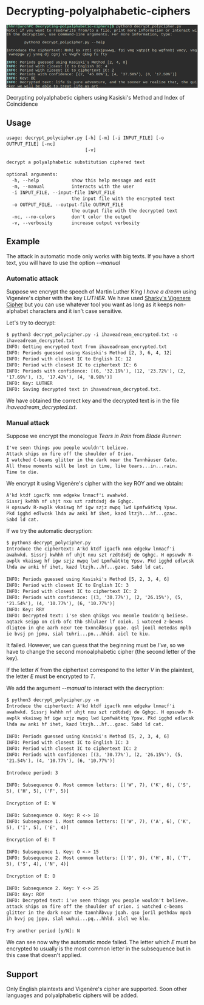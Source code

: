 # Decrypting-polyalphabetic-ciphers

![screenshot](https://raw.githubusercontent.com/ranea/Decrypting-polyalphabetic-ciphers/master/screenshot.png)

Decrypting polyalphabetic ciphers using Kasiski's Method and Index of Coincidence

## Usage

    usage: decrypt_polycipher.py [-h] [-m] [-i INPUT_FILE] [-o OUTPUT_FILE] [-nc]
                                 [-v]

    decrypt a polyalphabetic substitution ciphered text

    optional arguments:
      -h, --help            show this help message and exit
      -m, --manual          interacts with the user
      -i INPUT_FILE, --input-file INPUT_FILE
                            the input file with the encrypted text
      -o OUTPUT_FILE, --output-file OUTPUT_FILE
                            the output file with the decrypted text
      -nc, --no-colors      don't color the output
      -v, --verbosity       increase output verbosity

## Example

The attack in automatic mode only works with big texts.
If you have a short text, you will have to use the option *--manual*

### Automatic attack

Suppose we encrypt the speech of Martin Luther King *I have a dream*
using Vigenère's cipher with the key *LUTHER*.
We have used [Sharky's Vigenere Cipher](http://sharkysoft.com/vigenere/)
but you can use whatever tool you want as long as it keeps
non-alphabet characters and it isn't case sensitive.

Let's try to decrypt:

    $ python3 decrypt_polycipher.py -i ihaveadream_encrypted.txt -o ihaveadream_decrypted.txt
    INFO: Getting encrypted text from ihaveadream_encrypted.txt
    INFO: Periods guessed using Kasiski's Method [2, 3, 6, 4, 12]
    INFO: Period with closest IC to English IC: 12
    INFO: Period with closest IC to ciphertext IC: 6
    INFO: Periods with confidence: [(6, '32.19%'), (12, '23.72%'), (2, '17.69%'), (3, '17.42%'), (4, '8.98%')]
    INFO: Key: LUTHER
    INFO: Saving decrypted text in ihaveadream_decrypted.txt.

We have obtained the correct key and the decrypted text is in the file *ihaveadream_decrypted.txt*.

### Manual attack

Suppose we encrypt the monologue *Tears in Rain* from *Blade Runner*:

    I've seen things you people wouldn't believe.
    Attack ships on fire off the shoulder of Orion.
    I watched C-beams glitter in the dark near the Tannhäuser Gate.
    All those moments will be lost in time, like tears...in...rain.
    Time to die.

We encrypt it using Vigenère's cipher with the key ROY and we obtain:

    A'kd ktdf igacfk nnm edgekw lnmacf'i awahwkd.
    Sissrj kwhhh nf uhjt nxu szt rzdtdsdj de Gghgc.
    H opsuwdv R-awplk vkaiswg hf igw szjz mwpq lwd Lpmfwätktq Ypsw.
    Pkd igghd edlwcsk lhda aw anki hf ihet, kazd ltzjh...hf...gzac.
    Sabd ld cat.

If we try the automatic decryption:

    $ python3 decrypt_polycipher.py
    Introduce the ciphertext: A'kd ktdf igacfk nnm edgekw lnmacf'i awahwkd. Sissrj kwhhh nf uhjt nxu szt rzdtdsdj de Gghgc. H opsuwdv R-awplk vkaiswg hf igw szjz mwpq lwd Lpmfwätktq Ypsw. Pkd igghd edlwcsk lhda aw anki hf ihet, kazd ltzjh...hf...gzac. Sabd ld cat.

    INFO: Periods guessed using Kasiski's Method [5, 2, 3, 4, 6]
    INFO: Period with closest IC to English IC: 3
    INFO: Period with closest IC to ciphertext IC: 2
    INFO: Periods with confidence: [(3, '30.77%'), (2, '26.15%'), (5, '21.54%'), (4, '10.77%'), (6, '10.77%')]
    INFO: Key: RRY
    INFO: Decrypted text: i'se sben qhikgs vou meomle touidn'q beiiese. aqtazk seipp on cirb ofc thb shlulaer lf ooiok. i wxtceed z-bexms dliqteo in qhe aarh nexr tee txnneÄbsuy gqae. qsl jooil metedas mplb ie bvsj pn jpmu, sial tuhri...pn...hhid. aicl te kiu.

It failed. However, we can guess that the beginning must be *I've*, so we have to change the second
monoalphabetic cipher (the second letter of the key).

If the letter *K* from the ciphertext correspond to the letter *V* in the plaintext,
the letter *E* must be encrypted to *T*.

We add the argument *--manual* to interact with the decryption:

    $ python3 decrypt_polycipher.py -m
    Introduce the ciphertext: A'kd ktdf igacfk nnm edgekw lnmacf'i awahwkd. Sissrj kwhhh nf uhjt nxu szt rzdtdsdj de Gghgc. H opsuwdv R-awplk vkaiswg hf igw szjz mwpq lwd Lpmfwätktq Ypsw. Pkd igghd edlwcsk lhda aw anki hf ihet, kazd ltzjh...hf...gzac. Sabd ld cat.

    INFO: Periods guessed using Kasiski's Method [5, 2, 3, 4, 6]
    INFO: Period with closest IC to English IC: 3
    INFO: Period with closest IC to ciphertext IC: 2
    INFO: Periods with confidence: [(3, '30.77%'), (2, '26.15%'), (5, '21.54%'), (4, '10.77%'), (6, '10.77%')]

    Introduce period: 3

    INFO: Subsequence 0. Most common letters: [('W', 7), ('K', 6), ('S', 5), ('H', 5), ('F', 5)]

    Encryption of E: W

    INFO: Subsequence 0. Key: R <-> 18
    INFO: Subsequence 1. Most common letters: [('W', 7), ('A', 6), ('K', 5), ('I', 5), ('E', 4)]

    Encryption of E: T

    INFO: Subsequence 1. Key: O <-> 15
    INFO: Subsequence 2. Most common letters: [('D', 9), ('H', 8), ('T', 5), ('S', 4), ('N', 4)]

    Encryption of E: D

    INFO: Subsequence 2. Key: Y <-> 25
    INFO: Key: ROY
    INFO: Decrypted text: i've seen things you people wouldn't believe. attack ships on fire off the shoulder of orion. i watched c-beams glitter in the dark near the tannhÄbvuy jqah. qso joril pethdav mpob ih bvvj pq jppu, slal wuhui...pq...hhld. alcl we klu.

    Try another period [y/N]: N

We can see now why the automatic mode failed. The letter which *E* must be encrypted to
usually is the most common letter in the subsequence but in this case that doesn't applied.

## Support

Only English plaintexts and Vigenère's cipher are supported.
Soon other languages and polyalphabetic ciphers will be added.
